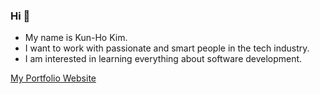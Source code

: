 <h3>Hi 👋</h3>
  <ul>
    <li> My name is Kun-Ho Kim. </li> 
    <li> I want to work with passionate and smart people in the tech industry. </li>
    <li> I am interested in learning everything about software development. </li>
  </ul>
  
  <a href="https://personal-website-amber-nu.vercel.app/">My Portfolio Website</a>


<!---
kknh/kknh is a ✨ special ✨ repository because its `README.md` (this file) appears on your GitHub profile.
You can click the Preview link to take a look at your changes.
--->
